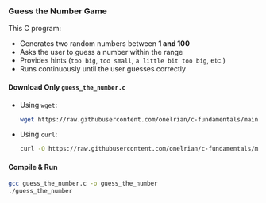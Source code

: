 ### **Guess the Number Game**  

This C program:  
* Generates two random numbers between **1 and 100**  
* Asks the user to guess a number within the range  
* Provides hints (`too big`, `too small`, `a little bit too big`, etc.)  
* Runs continuously until the user guesses correctly  

#### **Download Only `guess_the_number.c`**  
- Using `wget`:  
  ```bash
  wget https://raw.githubusercontent.com/onelrian/c-fundamentals/main/src/guess_the_number.c
  ```
- Using `curl`:  
  ```bash
  curl -O https://raw.githubusercontent.com/onelrian/c-fundamentals/main/src/guess_the_number.c
  ```

#### **Compile & Run**  
```bash
gcc guess_the_number.c -o guess_the_number
./guess_the_number
```
